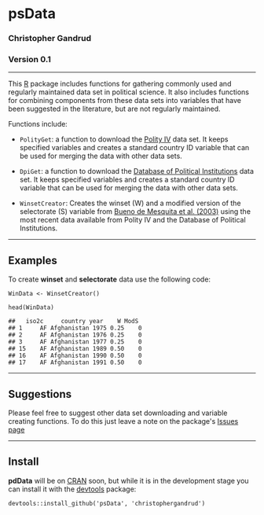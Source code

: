 psData
==========

### Christopher Gandrud

### Version 0.1

---

This [R](http://www.r-project.org/) package includes functions for gathering commonly used and regularly maintained data set in political science. It also includes functions for combining components from these data sets into variables that have been suggested in the literature, but are not regularly maintained. 

Functions include:

- `PolityGet`: a function to download the [Polity IV](http://www.systemicpeace.org/polity/polity4.htm) data set. It keeps specified variables and creates a standard country ID variable that can be used for merging the data with other data sets.

- `DpiGet`: a function to download the [Database of Political Institutions](http://go.worldbank.org/2EAGGLRZ40) data set. It keeps specified variables and creates a standard country ID variable that can be used for merging the data with other data sets.

- `WinsetCreator`: Creates the winset (W) and a modified version of the selectorate (S) variable from [Bueno de Mesquita et al. (2003)](http://www.nyu.edu/gsas/dept/politics/data/bdm2s2/Logic.htm) using the most recent data available from Polity IV and the Database of Political Institutions.

---

## Examples 

To create **winset** and **selectorate** data use the following code:

```
WinData <- WinsetCreator()

head(WinData)

##   iso2c     country year    W ModS
## 1     AF Afghanistan 1975 0.25    0
## 2     AF Afghanistan 1976 0.25    0
## 3     AF Afghanistan 1977 0.25    0
## 15    AF Afghanistan 1989 0.50    0
## 16    AF Afghanistan 1990 0.50    0
## 17    AF Afghanistan 1991 0.50    0

```

--- 

## Suggestions

Please feel free to suggest other data set downloading and variable creating functions. To do this just leave a note on the package's [Issues page]()

---

## Install

**pdData** will be on [CRAN](http://cran.r-project.org/) soon, but while it is in the development stage you can install it with the [devtools](https://github.com/hadley/devtools) package:

```
devtools::install_github('psData', 'christophergandrud')
```